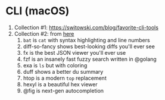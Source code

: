 # CLI (macOS)

1. Collection #1: https://switowski.com/blog/favorite-cli-tools
2. Collection #2: from [here](https://twitter.com/amilajack/status/1479328649820000256?s=27)
    1. `bat` is `cat` with syntax highlighting and line numbers
    2. diff-so-fancy shows best-looking diffs you'll ever see
    3. fx is the best JSON viewer you'll ever use
    4. fzf is an insanely fast fuzzy search written in @golang
    5. exa is `ls` but with coloring
    6. duff shows a better du summary
    7. htop is a modern `top` replacement
    8. hexyl is a beautiful hex viewer
    9. @fig is next-gen autocompletion

 